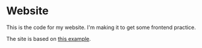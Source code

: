 # Website
This is the code for my website.
I'm making it to get some frontend practice.

The site is based on [this example](https://vercel.com/templates/next.js/portfolio-starter-kit).
